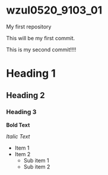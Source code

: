 # wzul0520_9103_01
My first repository

This will be my first commit.

This is my second commit!!!!

# Heading 1
## Heading 2
### Heading 3

**Bold Text**

*Italic Text*

- Item 1
- Item 2
    - Sub item 1
    - Sub item 2